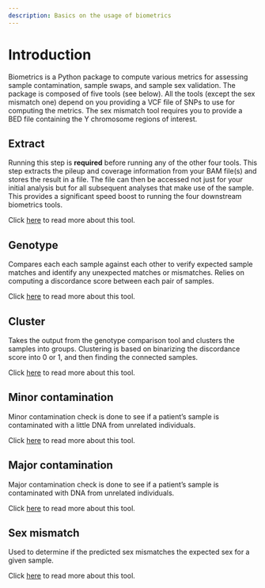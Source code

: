 ```yaml
---
description: Basics on the usage of biometrics
---
```


# Introduction

Biometrics is a Python package to compute various metrics for assessing sample contamination, sample swaps, and sample sex validation. The package is composed of five tools \(see below\). All the tools \(except the sex mismatch one\) depend on you providing a VCF file of SNPs to use for computing the metrics. The sex mismatch tool requires you to provide a BED file containing the Y chromosome regions of interest.

## Extract

Running this step is **required** before running any of the other four tools. This step extracts the pileup and coverage information from your BAM file\(s\) and stores the result in a file. The file can then be accessed not just for your initial analysis but for all subsequent analyses that make use of the sample. This provides a significant speed boost to running the four downstream biometrics tools.

Click [here](extraction.md) to read more about this tool.

## Genotype

Compares each each sample against each other to verify expected sample matches and identify any unexpected matches or mismatches. Relies on computing a discordance score between each pair of samples.

Click [here](genotype.md) to read more about this tool.

## Cluster

Takes the output from the genotype comparison tool and clusters the samples into groups. Clustering is based on binarizing the discordance score into 0 or 1, and then finding the connected samples.

Click [here](cluster.md) to read more about this tool.

## Minor contamination

Minor contamination check is done to see if a patient’s sample is contaminated with a little DNA from unrelated individuals.

Click [here](minor-contamination.md) to read more about this tool.

## Major contamination

Major contamination check is done to see if a patient’s sample is contaminated with DNA from unrelated individuals.

Click [here](major-contamination.md) to read more about this tool.

## Sex mismatch

Used to determine if the predicted sex mismatches the expected sex for a given sample.

Click [here](sex-mismatch.md) to read more about this tool.

